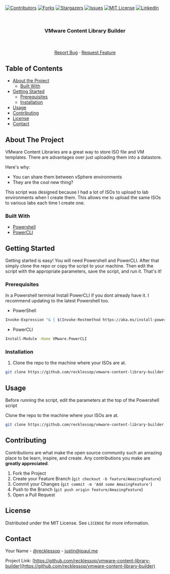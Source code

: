 [![Contributors][contributors-shield]][contributors-url]
[![Forks][forks-shield]][forks-url]
[![Stargazers][stars-shield]][stars-url]
[![Issues][issues-shield]][issues-url]
[![MIT License][license-shield]][license-url]
[![LinkedIn][linkedin-shield]][linkedin-url]



<!-- PROJECT LOGO -->
<br />
<p align="center">
  <h3 align="center">VMware Content Library Builder</h3>

  <p align="center">
    <br />
    <br />
    <a href="https://github.com/recklessop/vmware-content-library-builder/issues">Report Bug</a>
    ·
    <a href="https://github.com/recklessop/vmware-content-library-builder/issues">Request Feature</a>
  </p>
</p>



<!-- TABLE OF CONTENTS -->
## Table of Contents

* [About the Project](#about-the-project)
  * [Built With](#built-with)
* [Getting Started](#getting-started)
  * [Prerequisites](#prerequisites)
  * [Installation](#installation)
* [Usage](#usage)
* [Contributing](#contributing)
* [License](#license)
* [Contact](#contact)



<!-- ABOUT THE PROJECT -->
## About The Project

VMware Content Libraries are a great way to store ISO file and VM templates. There are advantages over just uploading them into a datastore.

Here's why:
* You can share them between vSphere environments
* They are the cool new thing?

This script was designed because I had a lot of ISOs to upload to lab environments when I create them. This allows me to upload the same ISOs to various labs each time I create one.

### Built With

* [Powershell](https://docs.microsoft.com/en-us/powershell/)
* [PowerCLI](hhttps://code.vmware.com/web/tool/12.0.0/vmware-powercli)


<!-- GETTING STARTED -->
## Getting Started

Getting started is easy! You will need Powershell and PowerCLI. After that simply clone the repo or copy the script to your machine. Then edit the script with the appropriate parameters, save the script, and run it. That's it!

### Prerequisites

In a Powershell terminal Install PowerCLI if you dont already have it. I recommend updating to the latest Powershell too.
* PowerShell
```sh
Invoke-Expression "& { $(Invoke-Restmethod https://aka.ms/install-powershell.ps1) } -UseMSI -Preview"
```

* PowerCLI
```sh
Install-Module -Name VMware.PowerCLI
```

### Installation

1. Clone the repo to the machine where your ISOs are at.
```sh
git clone https://github.com/recklessop/vmware-content-library-builder.git
```

<!-- USAGE EXAMPLES -->
## Usage

Before running the script, edit the parameters at the top of the Powershell script

Clone the repo to the machine where your ISOs are at.
```sh
git clone https://github.com/recklessop/vmware-content-library-builder.git
```


<!-- CONTRIBUTING -->
## Contributing

Contributions are what make the open source community such an amazing place to be learn, inspire, and create. Any contributions you make are **greatly appreciated**.

1. Fork the Project
2. Create your Feature Branch (`git checkout -b feature/AmazingFeature`)
3. Commit your Changes (`git commit -m 'Add some AmazingFeature'`)
4. Push to the Branch (`git push origin feature/AmazingFeature`)
5. Open a Pull Request



<!-- LICENSE -->
## License

Distributed under the MIT License. See `LICENSE` for more information.


<!-- CONTACT -->
## Contact

Your Name - [@recklessop](https://twitter.com/recklessop) - justin@jpaul.me

Project Link: [https://github.com/recklessop/vmware-content-library-builder](https://github.com/recklessop/vmware-content-library-builder)


<!-- MARKDOWN LINKS & IMAGES -->
<!-- https://www.markdownguide.org/basic-syntax/#reference-style-links -->
[contributors-shield]: https://img.shields.io/github/contributors/recklessop/vmware-content-library-builder.svg?style=flat-square
[contributors-url]: https://github.com/recklessop/vmware-content-library-builder/graphs/contributors
[forks-shield]: https://img.shields.io/github/forks/recklessop/vmware-content-library-builder.svg?style=flat-square
[forks-url]: https://github.com/recklessop/vmware-content-library-builder/network/members
[stars-shield]: https://img.shields.io/github/stars/recklessop/vmware-content-library-builder.svg?style=flat-square
[stars-url]: https://github.com/recklessop/vmware-content-library-builder/stargazers
[issues-shield]: https://img.shields.io/github/issues/recklessop/vmware-content-library-builder.svg?style=flat-square
[issues-url]: https://github.com/recklessop/vmware-content-library-builder/issues
[license-shield]: https://img.shields.io/github/license/recklessop/vmware-content-library-builder.svg?style=flat-square
[license-url]: https://github.com/recklessop/vmware-content-library-builder/blob/master/LICENSE.txt
[linkedin-shield]: https://img.shields.io/badge/-LinkedIn-black.svg?style=flat-square&logo=linkedin&colorB=555
[linkedin-url]: https://linkedin.com/in/jpaul84/